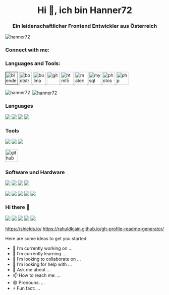 <h1 align="center">Hi 👋, ich bin Hanner72</h1>
<h3 align="center">Ein leidenschaftlicher Frontend Entwickler aus Österreich</h3>

<p align="left"> <img src="https://komarev.com/ghpvc/?username=hanner72" alt="hanner72" /> </p>


<h3 align="left">Connect with me:</h3>
<h3 align="left">Languages and Tools:</h3>
<p align="left"> <a href="" target="_blank"> <img src="https://download.blender.org/branding/community/blender_community_badge_white.svg" alt="blender" width="40" height="40"/> </a> <a href="https://getbootstrap.com" target="_blank"> <img src="https://devicons.github.io/devicon/devicon.git/icons/bootstrap/bootstrap-plain.svg" alt="bootstrap" width="40" height="40"/> </a> <a href="https://bulma.io/" target="_blank"> <img src="https://raw.githubusercontent.com/gilbarbara/logos/804dc257b59e144eaca5bc6ffd16949752c6f789/logos/bulma.svg" alt="bulma" width="40" height="40"/> </a> <a href="https://git-scm.com/" target="_blank"> <img src="https://www.vectorlogo.zone/logos/git-scm/git-scm-icon.svg" alt="git" width="40" height="40"/> </a> <a href="https://www.w3.org/html/" target="_blank"> <img src="https://devicons.github.io/devicon/devicon.git/icons/html5/html5-original-wordmark.svg" alt="html5" width="40" height="40"/> </a> <a href="https://materializecss.com/" target="_blank"> <img src="https://raw.githubusercontent.com/prplx/svg-logos/5585531d45d294869c4eaab4d7cf2e9c167710a9/svg/materialize.svg" alt="materialize" width="40" height="40"/> </a> <a href="https://www.mysql.com/" target="_blank"> <img src="https://devicons.github.io/devicon/devicon.git/icons/mysql/mysql-original-wordmark.svg" alt="mysql" width="40" height="40"/> </a> <a href="https://www.photoshop.com/en" target="_blank"> <img src="https://devicons.github.io/devicon/devicon.git/icons/photoshop/photoshop-plain.svg" alt="photoshop" width="40" height="40"/> </a> <a href="https://www.php.net" target="_blank"> <img src="https://devicons.github.io/devicon/devicon.git/icons/php/php-original.svg" alt="php" width="40" height="40"/> </a> </p>

<p><img align="left" src="https://github-readme-stats.vercel.app/api/top-langs/?username=hanner72&layout=compact" alt="hanner72" /></p>


<p>&nbsp;<img align="center" src="https://github-readme-stats.vercel.app/api?username=hanner72&show_icons=true" alt="hanner72" /></p>

### Languages

[![](https://img.shields.io/badge/-Bootstrap-5b4282?style=flat-square&logo=Bootstrap&logoColor=5b4282&labelColor=dbdbdb)](https://getbootstrap.com/)
[![](https://img.shields.io/badge/-Bulma-00D1B2?style=flat-square&logo=Bulma&logoColor=00D1B2&labelColor=black)](https://bulma.io/)
[![](https://img.shields.io/badge/-HTML5-F16529?style=flat-square&logo=HTML5&logoColor=F16529&labelColor=black)](https://wiki.selfhtml.org/wiki/HTML/Tutorials/HTML5)
[![](https://img.shields.io/badge/-PHP-777BB4?style=flat-square&logo=PHP&logoColor=777BB4&labelColor=black)](https://www.php.net/)

### Tools

[![](https://img.shields.io/badge/-Git-F03C2E?style=flat-square&logo=Git&logoColor=F03C2E&labelColor=black)](https://git-scm.com/)
[![](https://img.shields.io/badge/-MySQL-0F6A91?style=flat-square&logo=MySQL&logoColor=0F6A91&labelColor=EBAA40)](https://www.mysql.com/)
[![](https://img.shields.io/badge/-XAMPP-FB7A24?style=flat-square&logo=XAMPP&logoColor=FB7A24&labelColor=black)](https://www.mysql.com/)

[<img src='https://cdnjs.cloudflare.com/ajax/libs/simple-icons/3.10.0/notepadplusplus.svg' alt='github' height='40'>](https://github.com/dsads)  

### Software und Hardware

[![](https://img.shields.io/badge/-Blender-E87D0D?style=flat-square&logo=Blender&logoColor=E87D0D&labelColor=black)](https://www.blender.org/)
[![](https://img.shields.io/badge/-Adobe_Photoshop-31A8FF?style=flat-square&logo=Adobe-Photoshop&logoColor=31A8FF&labelColor=black)](https://www.photoshop.com/de)
[![](https://img.shields.io/badge/-Microsoft_OneNote-7719AA?style=flat-square&logo=Microsoft-OneNote&logoColor=7719AA&labelColor=black)](https://www.photoshop.com/de)
[![](https://img.shields.io/badge/-Notepad++-90E59A?style=flat-square&logo=notepadplusplus.svg&logoColor=90E59A&labelColor=black)](https://www.photoshop.com/de)

[![](https://img.shields.io/badge/-Raspberry_Pi-C51A4A?style=flat-square&logo=Raspberry-Pi&logoColor=C51A4A&labelColor=black)](https://www.photoshop.com/de)
[![](https://img.shields.io/badge/-Arduino-00979D?style=flat-square&logo=Arduino&logoColor=00979D&labelColor=black)](https://www.photoshop.com/de)
[![](https://img.shields.io/badge/-Messenger-00B2FF?style=flat-square&logo=Messenger&logoColor=00B2FF&labelColor=black)](https://www.photoshop.com/de)
[![](https://img.shields.io/badge/-Telegram-2CA5E0?style=flat-square&logo=Telegram&logoColor=2CA5E0&labelColor=black)](https://www.photoshop.com/de)
[![](https://img.shields.io/badge/-Autodesk-0696D7?style=flat-square&logo=Autodesk&logoColor=0696D7&labelColor=black)](https://www.photoshop.com/de)

### Hi there 👋

[![](https://img.shields.io/badge/JSFiddle-dannerbam-0084FF?style=flat-square&logo=JSFiddle&logoColor=0084FF&labelColor=black)](https://jsfiddle.net/user/dannerbam)
[![](https://img.shields.io/badge/GitHub-Hanner72-999999?style=flat-square&logo=GitHub&logoColor=ffffff&labelColor=181717)](https://github.com/Hanner72)
[![](https://img.shields.io/badge/Gmail-johann.danner%40gmail.com-red?logo=Gmail&logoColor=Red&labelColor=black)](mailto:johann.danner@gmail.com)
[![](https://img.shields.io/badge/Telegram-%40hanner72-blue?logo=Telegram&logoColor=blue&labelColor=black)](https://t.me/hanner72)
[![](https://img.shields.io/badge/HackerRank-ayushkumar__25-brightgreen?logo=HackerRank&logoColor=Green&labelColor=black)](https://www.hackerrank.com/ayushkumar_25)

https://shields.io/
https://rahuldkjain.github.io/gh-profile-readme-generator/

Here are some ideas to get you started:

- 🔭 I’m currently working on ...
- 🌱 I’m currently learning ...
- 👯 I’m looking to collaborate on ...
- 🤔 I’m looking for help with ...
- 💬 Ask me about ...
- 📫 How to reach me: ...
- 😄 Pronouns: ...
- ⚡ Fun fact: ...

<!--
👨🏼‍💻 building [murphee][murphee]  
🧠 learning [svelte][svelte], [tailwind][tailwind], [fauna][fauna]  
💜 loving [react][react], [gatsby][gatsby], [styled-components][styled], [jamstack][jamstack]  

🏡 [website][website] **|** 
🐦 [twitter][twitter] **|** 
📺 [youtube][youtube] **|** 
🎥 [twitch][twitch] **|** 
📦 [npm][npm] **|** 
📷 [instagram][instagram] **|** 
👔 [linkedin][linkedin]

[banner]: https://raw.githubusercontent.com/bradgarropy/bradgarropy/master/banner.png
[adobe]: https://adobe.com
[react]: http://reactjs.org
[gatsby]: https://gatsbyjs.org
[styled]: https://styled-components.com
[jamstack]: https://jamstack.org
[murphee]: https://murphee.netlify.app
[svelte]: https://svelte.dev
[tailwind]: https://tailwindcss.com
[fauna]: https://fauna.com
[website]: https://bradgarropy.com
[twitter]: https://twitter.com/bradgarropy
[youtube]: https://youtube.com/bradgarropy
[twitch]: https://twitch.tv/bradgarropy
[instagram]: https://instagram.com/bradgarropy
[linkedin]: https://linkedin.com/in/bradgarropy
[npm]: https://npmjs.com/~bradgarropy
-->

